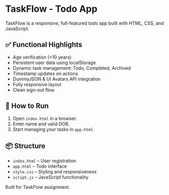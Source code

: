 # TaskFlow - Todo App

TaskFlow is a responsive, full-featured todo app built with HTML, CSS, and JavaScript.

## ✅ Functional Highlights
- Age verification (>10 years)
- Persistent user data using localStorage
- Dynamic task management: Todo, Completed, Archived
- Timestamp updates on actions
- DummyJSON & UI Avatars API integration
- Fully responsive layout
- Clean sign-out flow

## 🚀 How to Run
1. Open `index.html` in a browser.
2. Enter name and valid DOB.
3. Start managing your tasks in `app.html`.

## 📦 Structure
- `index.html` – User registration
- `app.html` – Todo interface
- `style.css` – Styling and responsiveness
- `script.js` – JavaScript functionality

Built for TaskFlow assignment.
